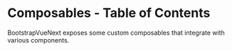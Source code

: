 # Composables - Table of Contents

<div class="lead mb-5">

BootstrapVueNext exposes some custom composables that integrate with various components.

</div>

<table-of-contents-card v-for="composable in computedComposablesList" :key="composable.name" class="my-3" :name="composable.name" :description="composable.description" :route="composable.route" />

<script setup lang="ts">
import {withBase} from 'vitepress'
import {computed} from 'vue'
import TableOfContentsCard from '../components/TableOfContentsCard.vue'

const routeLocation = (name: string): string => withBase(`/docs/composables/${name}`).trim()

const composablesList: {name: string; description: string}[] = [
  {
    name: 'useBreadcrumb',
    description: 'A global breadcrumb system to pair with the b-breadcrumb component'
  },
  {
    name: 'useColorMode',
    description: 'Implement a color scheme to reactively use light/dark or other color modes. Light and dark themes are included by default, but you can create more by reviewing the usage on the Bootstrap v5 documentation (Color Modes)'
  }
]

const computedComposablesList = computed(() =>
  [...composablesList]
    .map((el) => ({
      name: el.name,
      description: el.description,
      route: routeLocation(el.name),
    }))
    .sort((a, b) => a.name.localeCompare(b.name))
)
</script>
